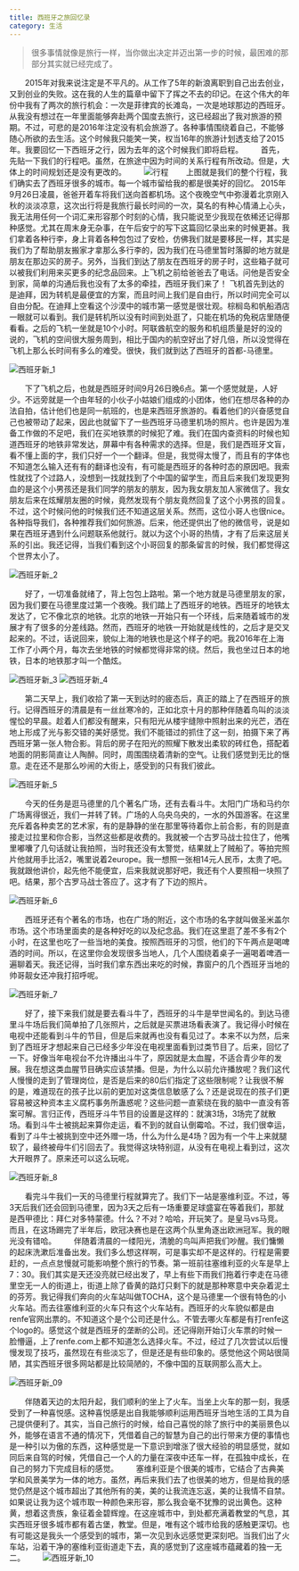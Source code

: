 ```yaml
---
title: 西班牙之旅回忆录
category: 生活
---
```

> 很多事情就像是旅行一样，当你做出决定并迈出第一步的时候，最困难的那部分其实就已经完成了。

　　2015年对我来说注定是不平凡的。从工作了5年的新浪离职到自己出去创业，又到创业的失败。这在我的人生的篇章中留下了挥之不去的印记。在这个伟大的年份中我有了两次的旅行机会：一次是菲律宾的长滩岛，一次是地球那边的西班牙。从我没有想过在一年里面能够奔赴两个国度去旅行，这已经超出了我对旅游的预期。不过，可悲的是2016年注定没有机会旅游了。各种事情围绕着自己，不能够随心所欲的去生活。这个时候我只能笑一笑，权当16年的旅游计划透支给了2015年。我要回忆一下西班牙之行，因为去年的这个时候我们即将启程。
　　首先，先贴一下我们的行程吧。虽然，在旅途中因为时间的关系行程有所改动。但是，大体上的时间规划还是没有更改的。
　　![行程](http://ooo.0o0.ooo/2016/09/24/57e69da9bf686.png)
　　上图就是我们的整个行程，我们确实去了西班牙很多的城市。每一个城市留给我的都是很美好的回忆。
    2015年9月26日凌晨，爸爸开着车将我们送向首都机场。这个夜晚空气中弥漫着北京刚入秋的淡淡凉意，这次出行将是我旅行最长时间的一次，莫名的有种心情涌上心头，我无法用任何一个词汇来形容那个时刻的心情，我只能说至少我现在依稀还记得那种感觉。尤其在周末身无杂事，在午后安宁的写下这篇回忆录出来的时候更甚。我们拿着各种行李，身上背着各种包包过了安检，仿佛我们就是要移民一样，其实是我们为了帮助朋友搬家才拿那么多行李的，因为我们在马德里暂时落脚的地方就是朋友在那边买的房子。另外，当我们到达了朋友在西班牙的房子时，这些箱子就可以被我们利用来买更多的纪念品回来。上飞机之前给爸爸去了电话。问他是否安全到家，简单的沟通后我也没有了太多的牵挂，西班牙我们来了！
    飞机首先到达的是迪拜，因为转机是最便宜的方案，而且时间上我们是自由行，所以时间完全可以自由分配。在迪拜上空看这个沙漠中的城市第一感觉是很壮观。棕榈岛和帆船酒店一眼就可以看到。我们是转机所以没有时间到处逛了，只能在机场的免税店里随便看看。之后的飞机一坐就是10个小时。阿联酋航空的服务和机组质量是好的没的说的，飞机的空间很大服务周到，相比于国内的航空好出了好几倍，所以没觉得在飞机上那么长时间有多么的难受。很快，我们就到达了西班牙的首都-马德里。
    
![西班牙新_1](http://ooo.0o0.ooo/2016/09/25/57e7be2858821.jpg)

　　下了飞机之后，也就是西班牙时间9月26日晚6点。第一个感觉就是，人好少。不远旁就是一个由年轻的小伙子小姑娘们组成的小团体，他们在想尽各种的办法自拍，估计他们也是同一航班的，也是来西班牙旅游的。看着他们的兴奋感觉自己也被带动了起来，因此也就留下了一些西班牙马德里机场的照片。也许是因为准备工作做的不足吧，我们在买地铁票的时候犯了难。我们在国内查资料的时候也知道西班牙的地铁非常发达，屏幕中有各种需求的选择。但是，我们是西班牙文盲，看不懂上面的字，我们只好一个一个翻译。但是，我觉得太慢了，而且有的字体也不知道怎么输入还有有的翻译也没有，有可能是西班牙的各种时态的原因吧。我索性就找了个过路人，没想到一找就找到了个中国的留学生，而且后来我们发现更狗血的是这个小男孩还是我们同学的朋友的朋友，因为我女朋友加人家微信了。我女朋友后来在炫耀朋友圈的时候，竟然发现有个朋友竟然回复了这个小男孩的回复。不过，这个时候问他的时候我们还不知道这层关系。然而，这位小哥人也很nice。各种指导我们，各种推荐我们如何旅游。后来，他还提供出了他的微信号，说是如果在西班牙遇到什么问题联系他就行。就以为这个小哥的热情，才有了后来这层关系的引出。我还记得，当我们看到这个小哥回复的那条留言的时候，我们都觉得这个世界太小了。

![西班牙新_2](http://ooo.0o0.ooo/2016/09/25/57e7be2894928.jpg)

　　好了，一切准备就绪了，背上包包上路啦。第一个地方就是马德里朋友的家，因为我们要在马德里度过第一个夜晚。我们踏上了西班牙的地铁。西班牙的地铁太发达了，它不像北京的地铁。北京的地铁一开始只有一个环线，后来随着城市的发展才有了很多的分差线路。然而，西班牙的地铁一开始就是线性的，之后才是交叉起来的。不过，话说回来，貌似上海的地铁也是这个样子的吧。我2016年在上海工作了小两个月，每次去坐地铁的时候都觉得非常的绕。然后，我也坐过日本的地铁，日本的地铁那才叫一个酷炫。

![西班牙新_3](http://ooo.0o0.ooo/2016/09/25/57e7c148c1cce.jpg)
![西班牙新_4](http://ooo.0o0.ooo/2016/09/25/57e7c540a60e2.jpg)

　　第二天早上，我们收拾了第一天到达时的疲态后，真正的踏上了在西班牙的旅行。记得西班牙的清晨是有一丝丝寒冷的，正如北京十月的那种伴随着鸟叫的淡淡惺忪的早晨。趁着人们都没有醒来，只有阳光从楼宇缝隙中照射出来的光芒，洒在地上形成了光与影交错的美好感觉。我们不能错过的抓住了这一刻，拍摄下来了再西班牙第一张人物合影。背后的房子在阳光的照耀下散发出柔软的砖红色，搭配着地面的阴影简直让人陶醉。同时，周围围绕着清新的空气。让我们感觉到无比的惬意。走在还不是那么吵闹的大街上，感受到的只有我们彼此。

![西班牙新_5](http://ooo.0o0.ooo/2016/09/25/57e7e5ea2ddd6.jpg)

　　今天的任务是逛马德里的几个著名广场，还有去看斗牛。太阳门广场和马约尔广场离得很近，我们一并转了转。广场的人乌央乌央的，一水的外国游客。在这里充斥着各种卖艺的艺术家，有的是静静的坐在那里等待着你上前合影，有的则是直接走过拉里和你合影，当然这些都是收费的。我就被一个古罗马战士拉住了，他嘴里嘟囔了几句话就让我拍照，当时我还没有太警觉，结果就上了贼船了。等拍完照片他就用手比活2，嘴里说着2europe。我一想照一张相14元人民币，太贵了吧。我就跟他讲价，起先他不能便宜，后来我就说那好吧，我还有个人要照相一块照了吧。结果，那个古罗马战士答应了。这才有了下边的照片。

![西班牙新_6](http://ooo.0o0.ooo/2016/09/25/57e7e5e772dcb.jpg)

　　西班牙还有个著名的市场，也在广场的附近，这个市场的名字就叫做圣米盖尔市场。这个市场里面卖的是各种好吃的以及纪念品。我们在这里逛了差不多有2个小时，在这里也吃了一些当地的美食。按照西班牙的习惯，他们的下午两点是喝啤酒的时间。所以，在这里你会发现很多当地人，几个人围绕着桌子一遍喝着啤酒一遍聊着天。我还记得，当时我们拿东西出来吃的时候，靠窗户的几个西班牙当地的帅哥靓女还冲我打招呼呢。

![西班牙新_7](http://ooo.0o0.ooo/2016/09/25/57e7e5ead2576.jpg)

　　好了，接下来我们就是要去看斗牛了，西班牙的斗牛是举世闻名的。到达马德里斗牛场后我们简单拍了几张照片，之后就是买票进场看表演了。我记得小时候在电视中还能看到斗牛的节目，但是后来就再也没有看见过了。本来不以为然，后来到了西班牙才想起来自己已经多少年没在电视里面看到过类节目了。后来，回忆了一下。好像当年电视台不允许播出斗牛了，原因就是太血腥，不适合青少年的发展。我在想这类血腥节目确实应该禁播。但是，为什么以前允许播放呢？我们这代人慢慢的走到了管理岗位，是否是后来的80后们指定了这些限制呢？让我很不解的是，难道现在的孩子比以前的更加对这类信息敏感了么？还是说现在的孩子们更容易被这种资本主义腐朽事务所蛊惑呢？这些问题一直萦绕在我的脑中一直没有答案可解。言归正传，西班牙斗牛节目的设置是这样的：就演3场，3场完了就散场。看到斗牛士被挑起来算你走运，看不到的就自认倒霉哈。不过，我们很幸运，看到了斗牛士被挑到空中还外赠一场，什么为什么是4场？因为有一个牛上来就腿软了，最终被母牛们引回去了。我觉得这块特别逗，从没有在电视上看到过，这次大开眼界了。原来还可以这么玩呢。

![西班牙新_8](http://ooo.0o0.ooo/2016/09/25/57e7e5ebe9634.jpg)

　　看完斗牛我们一天的马德里行程就算完了。我们下一站是塞维利亚。不过，等3天后我们还会回到马德里，因为3天之后有一场重要足球盛宴在等着我们，那就是西甲德比：拜仁对多特蒙德。什么？不对？哈哈，开玩笑了。是皇马vs马竞。而且，在这场踢完了半年后，欧冠决赛也是在这两个队里角逐出欧洲冠军。我的眼光没有错哈。
　　伴随着清晨的一缕阳光，清脆的鸟叫声把我们吵醒。我们慵懒的起床洗漱后准备出发。我们多么想这样啊，可是事实却不是这样的。行程是需要赶的，一点点怠慢就可能影响整个旅行的节奏。第一班前往塞维利亚的火车是早上7：30。我们其实是天还没亮就已经出发了，早上有些下雨我们拖着行李走在马德里空无一人的街道上，街道上除了昏黄的路灯只剩下的就是那种寒意中夹杂着泥土的芬芳。我记得我们奔向的火车站叫做TOCHA，这个是马德里一个很有特色的小火车站。而去往塞维利亚的火车只有这个火车站有。西班牙的火车貌似都是由renfe官网出票的。不知道这个是个公司还是什么。不管去哪火车都是有打renfe这个logo的。感觉这个就是西班牙的垄断的公司。还记得刚开始订火车票的时候一脸懵逼，上了renfe.com上都不知道怎么选择火车。不过，经过了几次尝试以后慢慢发现了技巧，虽然现在有些淡忘了，但是还是有些印象的。感觉他这个网站很简陋，其实西班牙很多网站都是比较简陋的，不像中国的互联网那么高大上。

![西班牙新_09](http://ooo.0o0.ooo/2016/09/25/57e7e5e758d40.jpg)

　　伴随着天边的太阳升起，我们顺利的坐上了火车。当坐上火车的那一刻，我感受到了一种喜悦感。这种喜悦感是出自我能够顺利运用西班牙当地生活的工具为自己提供便利了。其实，当自己旅行的时候，给自己喜悦的除了旅行中的美丽景色以外，能够在语言不通的情况下，凭借着自己的智慧为自己的出行带来方便的事情也是一种引以为傲的东西，这种感觉是一下意识到增涨了很大经验的明显感觉，就如同后来自驾的时候，凭借自己一个人的力量在深夜中还车一样，在孤独中成长，在自己的努力下完成目标的感觉。
　　塞维利亚是个很美的城市，它结合了古典美学和风景美学为一体的地方。虽然，再后来我们去了也很美的地方，但是给我的感觉仍然是这个城市超出了其他所有的美，美的让我流连忘返，美的让我情不自禁。如果说让我为这个城市取一种颜色来形容，那么我会毫不犹豫的说出黄色。这种黄，想着这贵族，象征着金碧辉煌。在这座城市中，到处都充满着教堂的气息，其实西班牙很多城市都有着古堡，教堂。但是，唯有这个城市给我的感触更深切。也有可能这是我头一个感受到的城市，第一次见到永远感觉更深刻吧。当我们出了火车站，沿着干净的塞维利亚街道走下去，真的感觉到了这座城市蕴藏着的独一无二。
　　![西班牙新_10](http://ooo.0o0.ooo/2016/09/25/57e7e5ebef922.jpg)


